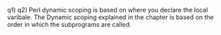 q1)
q2) Perl dynamic scoping is based on where you declare the local varibale. The Dynamic scoping explained in the chapter is
    based on the order in which the subprograms are called.
